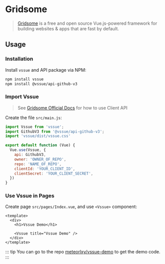 # Gridsome

> [Gridsome](https://gridsome.org) is a free and open source Vue.js-powered framework for building websites & apps that are fast by default.

## Usage

### Installation

Install `vssue` and API package via NPM:

```bash
npm install vssue
npm install @vssue/api-github-v3
```

### Import Vssue

> See [Gridsome Official Docs](https://gridsome.org/docs/client-api/) for how to use Client API

Create the file `src/main.js`:

```js
import Vssue from 'vssue';
import GithubV3 from '@vssue/api-github-v3';
import 'vssue/dist/vssue.css'

export default function (Vue) {
  Vue.use(Vssue, {
    api: GithubV3,
    owner: 'OWNER_OF_REPO',
    repo: 'NAME_OF_REPO',
    clientId: 'YOUR_CLIENT_ID',
    clientSecret: 'YOUR_CLIENT_SECRET',
  })
}
```

### Use Vssue in Pages

Create page `src/pages/Index.vue`, and use `<Vssue>` component:

```vue
<template>
  <div>
    <h1>Vssue Demo</h1>

    <Vssue title="Vssue Demo" />
  </div>
</template>
```

::: tip
You can go to the repo [meteorlxy/vssue-demo](https://github.com/meteorlxy/vssue-demo) to get the demo code.
:::
